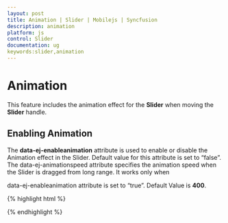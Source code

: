 ```yaml
---
layout: post
title: Animation | Slider | Mobilejs | Syncfusion
description: animation
platform: js
control: Slider
documentation: ug
keywords:slider,animation
---
```


# Animation

This feature includes the animation effect for the **Slider** when moving the **Slider** handle.

## Enabling Animation

The **data-ej-enableanimation** attribute is used to enable or disable the Animation effect in the Slider. Default value for this attribute is set to “false”. The data-ej-animationspeed attribute specifies the animation speed when the Slider is dragged from long range. It works only when 

data-ej-enableanimation attribute is set to “true”. Default Value is **400**.



{% highlight html %}

 <div id="slider_sample" data-role="ejmslider" data-ej-enableanimation="true" data-ej-animationspeed="1000" ></div>   
  
{% endhighlight %}


